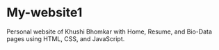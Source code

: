 # My-website1
Personal website of Khushi Bhomkar with Home, Resume, and Bio-Data pages using HTML, CSS, and JavaScript.
